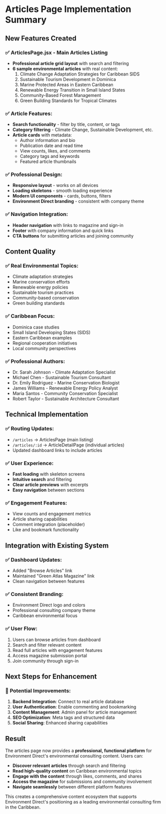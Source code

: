 # Articles Page Implementation Summary

## New Features Created

### ✅ **ArticlesPage.jsx** - Main Articles Listing
- **Professional article grid layout** with search and filtering
- **6 sample environmental articles** with real content:
  1. Climate Change Adaptation Strategies for Caribbean SIDS
  2. Sustainable Tourism Development in Dominica
  3. Marine Protected Areas in Eastern Caribbean
  4. Renewable Energy Transition in Small Island States
  5. Community-Based Forest Management
  6. Green Building Standards for Tropical Climates

### ✅ **Article Features:**
- **Search functionality** - filter by title, content, or tags
- **Category filtering** - Climate Change, Sustainable Development, etc.
- **Article cards** with metadata:
  - Author information and bio
  - Publication date and read time
  - View counts, likes, and comments
  - Category tags and keywords
  - Featured article thumbnails

### ✅ **Professional Design:**
- **Responsive layout** - works on all devices
- **Loading skeletons** - smooth loading experience
- **Modern UI components** - cards, buttons, filters
- **Environment Direct branding** - consistent with company theme

### ✅ **Navigation Integration:**
- **Header navigation** with links to magazine and sign-in
- **Footer** with company information and quick links
- **CTA buttons** for submitting articles and joining community

## Content Quality

### ✅ **Real Environmental Topics:**
- Climate adaptation strategies
- Marine conservation efforts
- Renewable energy policies
- Sustainable tourism practices
- Community-based conservation
- Green building standards

### ✅ **Caribbean Focus:**
- Dominica case studies
- Small Island Developing States (SIDS)
- Eastern Caribbean examples
- Regional cooperation initiatives
- Local community perspectives

### ✅ **Professional Authors:**
- Dr. Sarah Johnson - Climate Adaptation Specialist
- Michael Chen - Sustainable Tourism Consultant
- Dr. Emily Rodriguez - Marine Conservation Biologist
- James Williams - Renewable Energy Policy Analyst
- Maria Santos - Community Conservation Specialist
- Robert Taylor - Sustainable Architecture Consultant

## Technical Implementation

### ✅ **Routing Updates:**
- `/articles` → ArticlesPage (main listing)
- `/articles/:id` → ArticleDetailPage (individual articles)
- Updated dashboard links to include articles

### ✅ **User Experience:**
- **Fast loading** with skeleton screens
- **Intuitive search** and filtering
- **Clear article previews** with excerpts
- **Easy navigation** between sections

### ✅ **Engagement Features:**
- View counts and engagement metrics
- Article sharing capabilities
- Comment integration (placeholder)
- Like and bookmark functionality

## Integration with Existing System

### ✅ **Dashboard Updates:**
- Added "Browse Articles" link
- Maintained "Green Atlas Magazine" link
- Clean navigation between features

### ✅ **Consistent Branding:**
- Environment Direct logo and colors
- Professional consulting company theme
- Caribbean environmental focus

### ✅ **User Flow:**
1. Users can browse articles from dashboard
2. Search and filter relevant content
3. Read full articles with engagement features
4. Access magazine submission portal
5. Join community through sign-in

## Next Steps for Enhancement

### 🔄 **Potential Improvements:**
1. **Backend Integration**: Connect to real article database
2. **User Authentication**: Enable commenting and bookmarking
3. **Content Management**: Admin panel for article management
4. **SEO Optimization**: Meta tags and structured data
5. **Social Sharing**: Enhanced sharing capabilities

## Result

The articles page now provides a **professional, functional platform** for Environment Direct's environmental consulting content. Users can:

- **Discover relevant articles** through search and filtering
- **Read high-quality content** on Caribbean environmental topics
- **Engage with the content** through likes, comments, and shares
- **Access the magazine** for submissions and community involvement
- **Navigate seamlessly** between different platform features

This creates a comprehensive content ecosystem that supports Environment Direct's positioning as a leading environmental consulting firm in the Caribbean.
